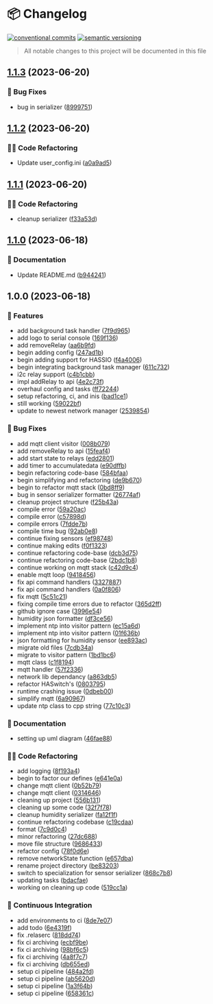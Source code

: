 # 📦 Changelog 
[![conventional commits](https://img.shields.io/badge/conventional%20commits-1.0.0-yellow.svg)](https://conventionalcommits.org)
[![semantic versioning](https://img.shields.io/badge/semantic%20versioning-2.0.0-green.svg)](https://semver.org)
> All notable changes to this project will be documented in this file

## [1.1.3](https://github.com/ZanzyTHEbar/ESP32GreenhouseTowerDIY/compare/v1.1.2...v1.1.3) (2023-06-20)


### 🐛 Bug Fixes

* bug in serializer ([8999751](https://github.com/ZanzyTHEbar/ESP32GreenhouseTowerDIY/commit/8999751c1dfa226e95007fec7c210f5b7b87d3ce))

## [1.1.2](https://github.com/ZanzyTHEbar/ESP32GreenhouseTowerDIY/compare/v1.1.1...v1.1.2) (2023-06-20)


### 🧑‍💻 Code Refactoring

* Update user_config.ini ([a0a9ad5](https://github.com/ZanzyTHEbar/ESP32GreenhouseTowerDIY/commit/a0a9ad5e9ebc33352586a8f6efbfea676100db00))

## [1.1.1](https://github.com/ZanzyTHEbar/ESP32GreenhouseTowerDIY/compare/v1.1.0...v1.1.1) (2023-06-20)


### 🧑‍💻 Code Refactoring

* cleanup serializer ([f33a53d](https://github.com/ZanzyTHEbar/ESP32GreenhouseTowerDIY/commit/f33a53db516d198f2b167e444611039c36365094))

## [1.1.0](https://github.com/ZanzyTHEbar/ESP32GreenhouseTowerDIY/compare/v1.0.0...v1.1.0) (2023-06-18)


### 📝 Documentation

* Update README.md ([b944241](https://github.com/ZanzyTHEbar/ESP32GreenhouseTowerDIY/commit/b9442412ac55b0a36576bca5d22c3aadfa2c6640))

## 1.0.0 (2023-06-18)


### 🍕 Features

* add background task handler ([7f9d965](https://github.com/ZanzyTHEbar/ESP32GreenhouseTowerDIY/commit/7f9d9652ec51188cecebfd2e776007dd5767e54a))
* add logo to serial console ([169f136](https://github.com/ZanzyTHEbar/ESP32GreenhouseTowerDIY/commit/169f136b43dbdc34171118e671f1ee006935b9f4))
* add removeRelay ([aa6b9fd](https://github.com/ZanzyTHEbar/ESP32GreenhouseTowerDIY/commit/aa6b9fdf42b4f89757626d063ef28ee81243c39f))
* begin adding config ([247ad1b](https://github.com/ZanzyTHEbar/ESP32GreenhouseTowerDIY/commit/247ad1b8340b6e50109b7cb38dd77d7dc162f690))
* begin adding support for HASSIO ([f4a4006](https://github.com/ZanzyTHEbar/ESP32GreenhouseTowerDIY/commit/f4a4006fc36a378f9ec4ef652aeb424996f39a81))
* begin integrating background task manager ([611c732](https://github.com/ZanzyTHEbar/ESP32GreenhouseTowerDIY/commit/611c732598700a5a34641902c8e5e711c8793e47))
* i2c relay support ([c4b1cbb](https://github.com/ZanzyTHEbar/ESP32GreenhouseTowerDIY/commit/c4b1cbb55e8c29d10ea52566124e868feb2827f1))
* impl addRelay to api ([4e2c73f](https://github.com/ZanzyTHEbar/ESP32GreenhouseTowerDIY/commit/4e2c73f5ceaf15676d1a19be52be850a3a7c978f))
* overhaul config and tasks ([ff72244](https://github.com/ZanzyTHEbar/ESP32GreenhouseTowerDIY/commit/ff7224402902e162c923145cfe91ff86677751ea))
* setup refactoring, ci, and inis ([bad1ce1](https://github.com/ZanzyTHEbar/ESP32GreenhouseTowerDIY/commit/bad1ce1ed972c39e2f4ed75582dfc6000104231e))
* still working ([59022bf](https://github.com/ZanzyTHEbar/ESP32GreenhouseTowerDIY/commit/59022bf026c27d1fa8b6bcfb275aec0f4755df3e))
* update to newest network manager ([2539854](https://github.com/ZanzyTHEbar/ESP32GreenhouseTowerDIY/commit/253985408ced2049fb47e36dd6fde1e0742f3db0))


### 🐛 Bug Fixes

* add  mqtt client visitor ([008b079](https://github.com/ZanzyTHEbar/ESP32GreenhouseTowerDIY/commit/008b0793ece18bd0a37ea9847559e57404752caf))
* add removeRelay to api ([15feaf4](https://github.com/ZanzyTHEbar/ESP32GreenhouseTowerDIY/commit/15feaf4829c70c66a4eb47b02abc6f7a642066d5))
* add start state to relays ([edd2801](https://github.com/ZanzyTHEbar/ESP32GreenhouseTowerDIY/commit/edd2801c6a9a63cb19ba3c8e9ec0b5e79bc07e81))
* add timer to accumulatedata ([e90dffb](https://github.com/ZanzyTHEbar/ESP32GreenhouseTowerDIY/commit/e90dffb40a55c989c338791ef1b1b8ff8b91151f))
* begin refactoring code-base ([584bfaa](https://github.com/ZanzyTHEbar/ESP32GreenhouseTowerDIY/commit/584bfaa4a164f5f6a2a31f217db52fe18ec87216))
* begin simplifying and refactoring ([de9b670](https://github.com/ZanzyTHEbar/ESP32GreenhouseTowerDIY/commit/de9b6702342b0255bb6ba55b76eb7a2769c9dcd9))
* begin to refactor mqtt stack ([0bd8ff9](https://github.com/ZanzyTHEbar/ESP32GreenhouseTowerDIY/commit/0bd8ff90b524144a5a89fcba01a43d935ebe4166))
* bug in sensor serializer formatter ([26774af](https://github.com/ZanzyTHEbar/ESP32GreenhouseTowerDIY/commit/26774af5ab9e76a8dbb24303746e92ce84d81aa9))
* cleanup project structure ([f25b43a](https://github.com/ZanzyTHEbar/ESP32GreenhouseTowerDIY/commit/f25b43a0ad60696e15e5fafdd2175d03ef090d4a))
* compile error ([59a20ac](https://github.com/ZanzyTHEbar/ESP32GreenhouseTowerDIY/commit/59a20ac7c945881f59689965ba0dd4c5813decdf))
* compile error ([c57898d](https://github.com/ZanzyTHEbar/ESP32GreenhouseTowerDIY/commit/c57898dc30a83b830c8c30cc643561f615cf4178))
* compile errors ([7fdde7b](https://github.com/ZanzyTHEbar/ESP32GreenhouseTowerDIY/commit/7fdde7bbe970b10dafe5ef1c940fdfbc5f1e67f8))
* compile time bug ([92ab0e8](https://github.com/ZanzyTHEbar/ESP32GreenhouseTowerDIY/commit/92ab0e804696751d60af7a1266743a8189cb0d1f))
* continue fixing sensors ([ef98748](https://github.com/ZanzyTHEbar/ESP32GreenhouseTowerDIY/commit/ef98748f7f96cf03727c0a6a054240d080ade9e8))
* continue making edits ([f0f1323](https://github.com/ZanzyTHEbar/ESP32GreenhouseTowerDIY/commit/f0f13238a6e6fff713a0265e0bcfe2a4fc8f7e4e))
* continue refactoring code-base ([dcb3d75](https://github.com/ZanzyTHEbar/ESP32GreenhouseTowerDIY/commit/dcb3d75798599deaa3c4a6bd21f0178e0fb71aa7))
* continue refactoring code-base ([2bdc1b8](https://github.com/ZanzyTHEbar/ESP32GreenhouseTowerDIY/commit/2bdc1b8bc0cd16e176e3e6bd1cf0368c96c52355))
* continue working on mqtt stack ([c42d9c4](https://github.com/ZanzyTHEbar/ESP32GreenhouseTowerDIY/commit/c42d9c44ec2d3325caae869295da1b01f16bf78e))
* enable mqtt loop ([9418456](https://github.com/ZanzyTHEbar/ESP32GreenhouseTowerDIY/commit/94184566956d98a0f5e28d0d27f130e73efc7507))
* fix api command handlers ([3327887](https://github.com/ZanzyTHEbar/ESP32GreenhouseTowerDIY/commit/3327887e54671d9dce614896bef62d040ebe90c0))
* fix api command handlers ([0a0f806](https://github.com/ZanzyTHEbar/ESP32GreenhouseTowerDIY/commit/0a0f806283fb1280507ef1db9538304027100541))
* fix mqtt ([5c51c21](https://github.com/ZanzyTHEbar/ESP32GreenhouseTowerDIY/commit/5c51c212548154e2690fdf2c89ba7b476a53f419))
* fixing compile time errors due to refactor ([365d2ff](https://github.com/ZanzyTHEbar/ESP32GreenhouseTowerDIY/commit/365d2ff2c6c855ba025ef2729a9592680cc635de))
* github ignore case ([3996e54](https://github.com/ZanzyTHEbar/ESP32GreenhouseTowerDIY/commit/3996e541ccd244a9a5045c793d63810bb504932a))
* humidity json formatter ([df3ce56](https://github.com/ZanzyTHEbar/ESP32GreenhouseTowerDIY/commit/df3ce56cad9ae93e9cd550c7cfeae1391fe27b2a))
* implement ntp into visitor pattern ([ec15a6d](https://github.com/ZanzyTHEbar/ESP32GreenhouseTowerDIY/commit/ec15a6d86601800e3a94d1d309765debdfac75f1))
* implement ntp into visitor pattern ([01f636b](https://github.com/ZanzyTHEbar/ESP32GreenhouseTowerDIY/commit/01f636b7d49fffe0bda718e6e8f787afa00e2d53))
* json formatting for humidity sensor ([ee893ac](https://github.com/ZanzyTHEbar/ESP32GreenhouseTowerDIY/commit/ee893ace5fce674e574a0c613f118ccdbec9c43f))
* migrate old files ([7cdb34a](https://github.com/ZanzyTHEbar/ESP32GreenhouseTowerDIY/commit/7cdb34a376593182c0bd6f17a1585d215412d722))
* migrate to visitor pattern ([1bd1bc6](https://github.com/ZanzyTHEbar/ESP32GreenhouseTowerDIY/commit/1bd1bc69e6a3cc6db1d1e1be075842b6901ee374))
* mqtt class ([c1f8194](https://github.com/ZanzyTHEbar/ESP32GreenhouseTowerDIY/commit/c1f8194c59a89c9cf42f8ab0adb4160510b2a29f))
* mqtt handler ([57f2336](https://github.com/ZanzyTHEbar/ESP32GreenhouseTowerDIY/commit/57f23365ca524200709f9045cd673a6e61a76025))
* network lib dependancy ([a863db5](https://github.com/ZanzyTHEbar/ESP32GreenhouseTowerDIY/commit/a863db5becb4ef52df80d4b6a1409ab43577338b))
* refactor HASwitch's ([0803795](https://github.com/ZanzyTHEbar/ESP32GreenhouseTowerDIY/commit/080379553b2ec23fa7202dbc2dd199198b6d17ba))
* runtime crashing issue ([0dbeb00](https://github.com/ZanzyTHEbar/ESP32GreenhouseTowerDIY/commit/0dbeb0009ba8aff0ad46a5e90c2b0022f663f13e))
* simplify mqtt ([6a90967](https://github.com/ZanzyTHEbar/ESP32GreenhouseTowerDIY/commit/6a90967a27a603a6ae651852109e3833ee938abb))
* update ntp class to cpp string ([77c10c3](https://github.com/ZanzyTHEbar/ESP32GreenhouseTowerDIY/commit/77c10c32b788e3d80dee92ff4c37dd66ca36e321))


### 📝 Documentation

* setting up uml diagram ([46fae88](https://github.com/ZanzyTHEbar/ESP32GreenhouseTowerDIY/commit/46fae88a9499d9573cb7490f974bf572ac247fec))


### 🧑‍💻 Code Refactoring

* add logging ([8f193a4](https://github.com/ZanzyTHEbar/ESP32GreenhouseTowerDIY/commit/8f193a49e6c983112ce854be5c7c40b4fba00f39))
* begin to factor our defines ([e641e0a](https://github.com/ZanzyTHEbar/ESP32GreenhouseTowerDIY/commit/e641e0a6d7df69798441ae0cb3422ea4a3643d58))
* change mqtt client ([0b52b79](https://github.com/ZanzyTHEbar/ESP32GreenhouseTowerDIY/commit/0b52b7925438cc42fe2330338bf3f2a339ef564c))
* change mqtt client ([0314646](https://github.com/ZanzyTHEbar/ESP32GreenhouseTowerDIY/commit/0314646071b6887822d493dd5a0d7f475997d083))
* cleaning up project ([556b131](https://github.com/ZanzyTHEbar/ESP32GreenhouseTowerDIY/commit/556b13148539f271018cc8a0223dab23e9232e92))
* cleaning up some code ([32f7f78](https://github.com/ZanzyTHEbar/ESP32GreenhouseTowerDIY/commit/32f7f783e8e50064346792648b0ae970890f394a))
* cleanup humidity serializer ([fa12f1f](https://github.com/ZanzyTHEbar/ESP32GreenhouseTowerDIY/commit/fa12f1f6bb62a6a710698b5daa184df1868198b0))
* continue refactoring codebase ([c19cdaa](https://github.com/ZanzyTHEbar/ESP32GreenhouseTowerDIY/commit/c19cdaa794817658802f144bca5092660d83dd98))
* format ([7c9d0c4](https://github.com/ZanzyTHEbar/ESP32GreenhouseTowerDIY/commit/7c9d0c4aa561fe973a31b7a1eabc7af016cb065a))
* minor refactoring ([27dc688](https://github.com/ZanzyTHEbar/ESP32GreenhouseTowerDIY/commit/27dc688cc55856ee1f4ea10f6834cf58fa7f1684))
* move file structure ([9686433](https://github.com/ZanzyTHEbar/ESP32GreenhouseTowerDIY/commit/9686433bc97b8b087e833f835c4637797c870f43))
* refactor config ([78f0d6e](https://github.com/ZanzyTHEbar/ESP32GreenhouseTowerDIY/commit/78f0d6ea3db36369b0e36a4646da9d2f4837b638))
* remove networkState function ([e657dba](https://github.com/ZanzyTHEbar/ESP32GreenhouseTowerDIY/commit/e657dba58dc2aa7cce9036f65f8fe97e77e7cead))
* rename project directory ([be83203](https://github.com/ZanzyTHEbar/ESP32GreenhouseTowerDIY/commit/be83203ec80870f751e74649f8f8486c7c50b1bf))
* switch to specialization for sensor serializer ([868c7b8](https://github.com/ZanzyTHEbar/ESP32GreenhouseTowerDIY/commit/868c7b81d79d07dc434cd3184d5f2448f0c7cc6e))
* updating tasks ([bdacfae](https://github.com/ZanzyTHEbar/ESP32GreenhouseTowerDIY/commit/bdacfae8395808c8307538807a23319a0802dc0f))
* working on cleaning up code ([519cc1a](https://github.com/ZanzyTHEbar/ESP32GreenhouseTowerDIY/commit/519cc1a02d1d3f2b82dbadd64f2a1f9cfab31869))


### 🔁 Continuous Integration

* add environments to ci ([8de7e07](https://github.com/ZanzyTHEbar/ESP32GreenhouseTowerDIY/commit/8de7e07b6fbd442c9572beed04647415daf28b34))
* add todo ([6e4319f](https://github.com/ZanzyTHEbar/ESP32GreenhouseTowerDIY/commit/6e4319fe2e0d0dc310e13d7eb36a292b6c97a207))
* fix .relaserc ([818dd74](https://github.com/ZanzyTHEbar/ESP32GreenhouseTowerDIY/commit/818dd7404fc5c20b7a4140e1489bfc77333be8ef))
* fix ci archiving ([ecbf9be](https://github.com/ZanzyTHEbar/ESP32GreenhouseTowerDIY/commit/ecbf9be1a3423138f5c03c34ec0f3d2b0a7f89a2))
* fix ci archiving ([98bf6c5](https://github.com/ZanzyTHEbar/ESP32GreenhouseTowerDIY/commit/98bf6c528554d44570e8d0d65ebc6012fc912e98))
* fix ci archiving ([4a8f7c7](https://github.com/ZanzyTHEbar/ESP32GreenhouseTowerDIY/commit/4a8f7c7c11025cbb7c9ea4ad79adc9aed4ed1848))
* fix ci archiving ([db655ed](https://github.com/ZanzyTHEbar/ESP32GreenhouseTowerDIY/commit/db655edebd734e742322cf00818c3506d11520a9))
* setup ci pipeline ([484a2fd](https://github.com/ZanzyTHEbar/ESP32GreenhouseTowerDIY/commit/484a2fd2d66bc6ae4e30399550d0460500a729a3))
* setup ci pipeline ([ab5620d](https://github.com/ZanzyTHEbar/ESP32GreenhouseTowerDIY/commit/ab5620d3c29f631d47e450a37e2f4eae48a5923a))
* setup ci pipeline ([1a3f64b](https://github.com/ZanzyTHEbar/ESP32GreenhouseTowerDIY/commit/1a3f64b15beba70a4255e07a430656b16c5ec60a))
* setup ci pipeline ([658361c](https://github.com/ZanzyTHEbar/ESP32GreenhouseTowerDIY/commit/658361c78b55be2d5e40dc3f17d3576900d96c7f))
